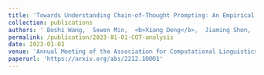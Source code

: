 ```yaml
---
title: 'Towards Understanding Chain-of-Thought Prompting: An Empirical Study of What Matters'
collection: publications
authors: ' Boshi Wang,  Sewon Min,  <b>Xiang Deng</b>,  Jiaming Shen,  You Wu,  Luke Zettlemoyer,  Huan Sun,  '
permalink: /publication/2023-01-01-COT-analysis
date: 2023-01-01
venue: 'Annual Meeting of the Association for Computational Linguistics (ACL)'
paperurl: 'https://arxiv.org/abs/2212.10001'
---
```

